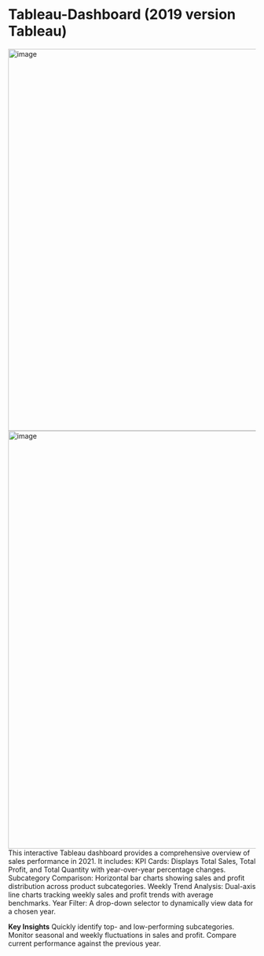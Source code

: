 # Tableau-Dashboard (2019 version Tableau)

<img width="1197" height="776" alt="image" src="https://github.com/user-attachments/assets/b1ab61e5-2247-4947-9af8-c4f39b8351c1" />
<img width="1487" height="849" alt="image" src="https://github.com/user-attachments/assets/8d1a24e2-e9d9-4e97-b1db-8aff9ecec18e" />
This interactive Tableau dashboard provides a comprehensive overview of sales performance in 2021.
It includes:
KPI Cards: Displays Total Sales, Total Profit, and Total Quantity with year-over-year percentage changes.
Subcategory Comparison: Horizontal bar charts showing sales and profit distribution across product subcategories.
Weekly Trend Analysis: Dual-axis line charts tracking weekly sales and profit trends with average benchmarks.
Year Filter: A drop-down selector to dynamically view data for a chosen year.

**Key Insights**
Quickly identify top- and low-performing subcategories.
Monitor seasonal and weekly fluctuations in sales and profit.
Compare current performance against the previous year.
